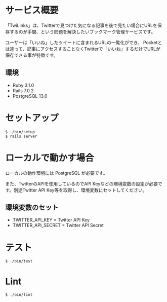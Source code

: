# サービス概要
「TwiLinks」は、Twitterで見つけた気になる記事を後で見たい場合にURLを保存するのが手間、という問題を解決したいブックマーク管理サービスです。

ユーザーは「いいね」したツイートに含まれるURLの一覧化ができ、
Pocketとは違って、記事にアクセスすることなくTwitterで「いいね」するだけでURLが保存できる事が特徴です。

## 環境

- Ruby 3.1.0
- Rails 7.0.2
- PostgreSQL 13.0

# セットアップ

```
$ ./bin/setup
$ rails server
```

# ローカルで動かす場合

ローカルの動作環境には PostgreSQL が必要です。

また、TwitterのAPIを使用しているのでAPI Keyなどの環境変数の設定が必要です。別途Twitter API Key等を取得し、環境変数にセットしてください。

## 環境変数のセット

- TWITTER_API_KEY = Twitter API Key
- TWITTER_API_SECRET = Twitter API Secret

# テスト

```
$ ./bin/test
```

# Lint

```
$ ./bin/lint
```
